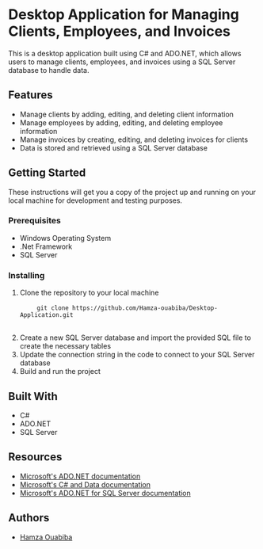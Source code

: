 <h1>Desktop Application for Managing Clients, Employees, and Invoices</h1>

<p>This is a desktop application built using C# and ADO.NET, which allows users to manage clients, employees, and invoices using a SQL Server database to handle data.</p>

<h2>Features</h2>

<ul>
  <li>Manage clients by adding, editing, and deleting client information</li>
  <li>Manage employees by adding, editing, and deleting employee information</li>
  <li>Manage invoices by creating, editing, and deleting invoices for clients</li>
  <li>Data is stored and retrieved using a SQL Server database</li>
</ul>

<h2>Getting Started</h2>

<p>These instructions will get you a copy of the project up and running on your local machine for development and testing purposes.</p>

<h3>Prerequisites</h3>

<ul>
  <li>Windows Operating System</li>
  <li>.Net Framework</li>
  <li>SQL Server</li>
</ul>

<h3>Installing</h3>

<ol>
  <li>Clone the repository to your local machine
    <pre>
    <code>git clone https://github.com/Hamza-ouabiba/Desktop-Application.git</code>
    </pre>
  </li>
  <li>Create a new SQL Server database and import the provided SQL file to create the necessary tables</li>
  <li>Update the connection string in the code to connect to your SQL Server database</li>
  <li>Build and run the project</li>
</ol>

<h2>Built With</h2>

<ul>
  <li>C#</li>
  <li>ADO.NET</li>
  <li>SQL Server</li>
</ul>

<h2>Resources</h2>
<ul>
  <li><a href="https://docs.microsoft.com/en-us/dotnet/framework/data/adonet/">Microsoft's ADO.NET documentation</a></li>
  <li><a href="https://docs.microsoft.com/en-us/dotnet/csharp/programming-guide/concepts/data/">Microsoft's C# and Data documentation</a></li>
  <li><a href="https://docs.microsoft.com/en-us/sql/ado/guide/">Microsoft's ADO.NET for SQL Server documentation</a></li>
</ul>

<h2>Authors</h2>

<ul>
  <li><a href="https://github.com/Hamza-ouabiba">Hamza Ouabiba</a></li>
</ul>

